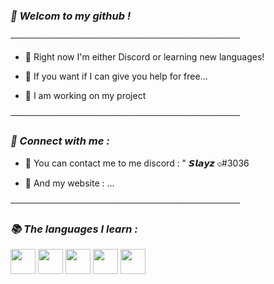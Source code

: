 ### ***👋 Welcom to my github !***

─────────────────────────────────────

- 🤞 Right now I'm either Discord or learning new languages!
 
- 🔧 If you want if I can give you help for free...

- 🧸 I am working on my project

─────────────────────────────────────

### ***📌 Connect with me :***

- 🎨 You can contact me to me discord : " 𝙎𝙡𝙖𝙮𝙯 ৩#3036

- 🛒 And my website : ...

─────────────────────────────────────

### ***📚 The languages I learn :***
<code><img height="40" src="https://github.com/Slayyz/Slayyz/blob/main/javascript.png?raw=true"></code>
<code><img height="40" src="https://github.com/Slayyz/Slayyz/blob/main/html.png?raw=true"></code>
<code><img height="40" src="https://raw.githubusercontent.com/Slayyz/Slayyz/ab53def75d1a0f6b037f3e738b0cdcc9db2c4767/css3-original-wordmark.svg"></code>
<code><img height="40" src="https://github.com/Slayyz/Slayyz/blob/main/python.png?raw=true"></code>
<code><img height="40" src="https://github.com/Slayyz/Slayyz/blob/main/lua.png?raw=true"></code>

[website]: ...
[github]: Slayyz
